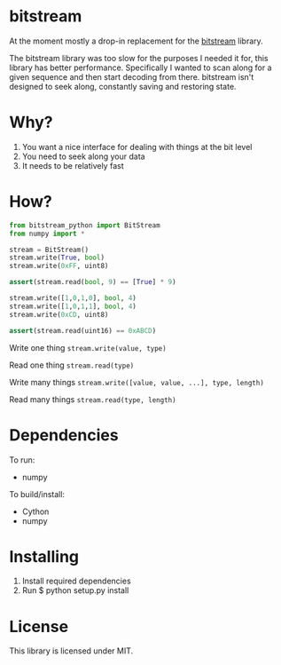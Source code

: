 # bitstream
At the moment mostly a drop-in replacement for the [bitstream](https://pypi.python.org/pypi/bitstream/2.0.3) library.

The bitstream library was too slow for the purposes I needed it for, this library has better performance.
Specifically I wanted to scan along for a given sequence and then start decoding from there. bitstream isn't
designed to seek along, constantly saving and restoring state.

# Why?
1.  You want a nice interface for dealing with things at the bit level
2.  You need to seek along your data
3.  It needs to be relatively fast

# How?
```python
from bitstream_python import BitStream
from numpy import *

stream = BitStream()
stream.write(True, bool)
stream.write(0xFF, uint8)

assert(stream.read(bool, 9) == [True] * 9)

stream.write([1,0,1,0], bool, 4)
stream.write([1,0,1,1], bool, 4)
stream.write(0xCD, uint8)

assert(stream.read(uint16) == 0xABCD)
```

Write one thing `stream.write(value, type)`

Read one thing `stream.read(type)`

Write many things `stream.write([value, value, ...], type, length)`

Read many things `stream.read(type, length)`

# Dependencies
To run:
* numpy

To build/install:
* Cython
* numpy

# Installing
1. Install required dependencies
2. Run $ python setup.py install

# License
This library is licensed under MIT.
